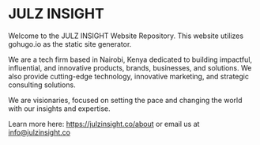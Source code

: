 # JULZ INSIGHT
Welcome to the JULZ INSIGHT Website Repository. This website utilizes gohugo.io as the static site generator.

We are a tech firm based in Nairobi, Kenya dedicated to building impactful, influential, and innovative products, brands, businesses, and solutions. We also provide cutting-edge technology, innovative marketing, and strategic consulting solutions.

We are visionaries, focused on setting the pace and changing the world with our insights and expertise.

Learn more here: https://julzinsight.co/about or email us at info@julzinsight.co

